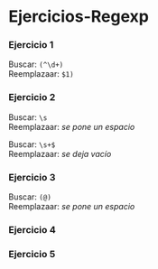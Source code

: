# Ejercicios-Regexp

### Ejercicio 1

Buscar: `(^\d+)`  
Reemplazaar: `$1)`

### Ejercicio 2

Buscar: `\s`  
Reemplazaar: *se pone un espacio* ` `

Buscar: `\s+$`  
Reemplazaar: *se deja vacío*

### Ejercicio 3

Buscar: `(@)`  
Reemplazaar: *se pone un espacio* ` `

### Ejercicio 4



### Ejercicio 5
